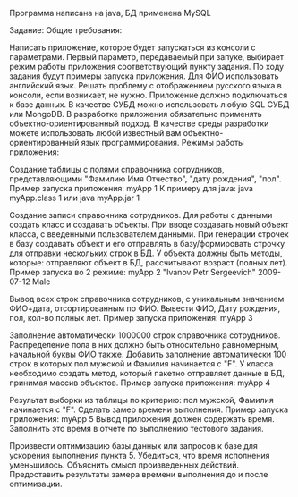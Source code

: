 Программа написана на java, БД применена MySQL




Задание: Общие требования:

Написать приложение, которое будет запускаться из консоли с параметрами. Первый параметр, передаваемый при запуке, выбирает режим работы приложения соответствующий пункту задания. По ходу задания будут примеры запуска приложения.
Для ФИО использовать английский язык. Решать проблему с отображением русского языка в консоли, если возникает, не нужно.
Приложение должно подключаться к базе данных.
В качестве СУБД можно использовать любую SQL СУБД или MongoDB.
В разработке приложения обязательно применять объектно-ориентированный подход.
В качестве среды разработки можете использовать любой известный вам объектно-ориентированный язык программирования.
Режимы работы приложения:

Создание таблицы с полями справочника сотрудников, представляющими "Фамилию Имя Отчество", "дату рождения", "пол".
Пример запуска приложения: myApp 1 К примеру для java: java myApp.class 1 или java myApp.jar 1

Создание записи справочника сотрудников. Для работы с данными создать класс и создавать объекты. При вводе создавать новый объект класса, с введенными пользователем данными. При генерации строчек в базу создавать объект и его отправлять в базу/формировать строчку для отправки нескольких строк в БД. У объекта должны быть методы, которые:
отправляют объект в БД,
рассчитывают возраст (полных лет).
Пример запуска во 2 режиме: myApp 2 "Ivanov Petr Sergeevich" 2009-07-12 Male

Вывод всех строк справочника сотрудников, с уникальным значением ФИО+дата, отсортированным по ФИО. Вывести ФИО, Дату рождения, пол, кол-во полных лет. Пример запуска приложения: myApp 3

Заполнение автоматически 1000000 строк справочника сотрудников. Распределение пола в них должно быть относительно равномерным, начальной буквы ФИО также. Добавить заполнение автоматически 100 строк в которых пол мужской и Фамилия начинается с "F". У класса необходимо создать метод, который пакетно отправляет данные в БД, принимая массив объектов. Пример запуска приложения: myApp 4

Результат выборки из таблицы по критерию: пол мужской, Фамилия начинается с "F". Сделать замер времени выполнения. Пример запуска приложения: myApp 5 Вывод приложения должен содержать время. Заполнить это время в отчете по выполнению тестового задания.

Произвести оптимизацию базы данных или запросов к базе для ускорения выполнения пункта 5. Убедиться, что время исполнения уменьшилось. Объяснить смысл произведенных действий. Предоставить результаты замера времени выполнения до и после оптимизации.

